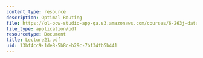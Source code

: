 ```yaml
---
content_type: resource
description: Optimal Routing
file: https://ol-ocw-studio-app-qa.s3.amazonaws.com/courses/6-263j-data-communication-networks-fall-2002/13bf4cc91de85b8cb29c7bf34fb5b441_Lecture21.pdf
file_type: application/pdf
resourcetype: Document
title: Lecture21.pdf
uid: 13bf4cc9-1de8-5b8c-b29c-7bf34fb5b441
---
```

